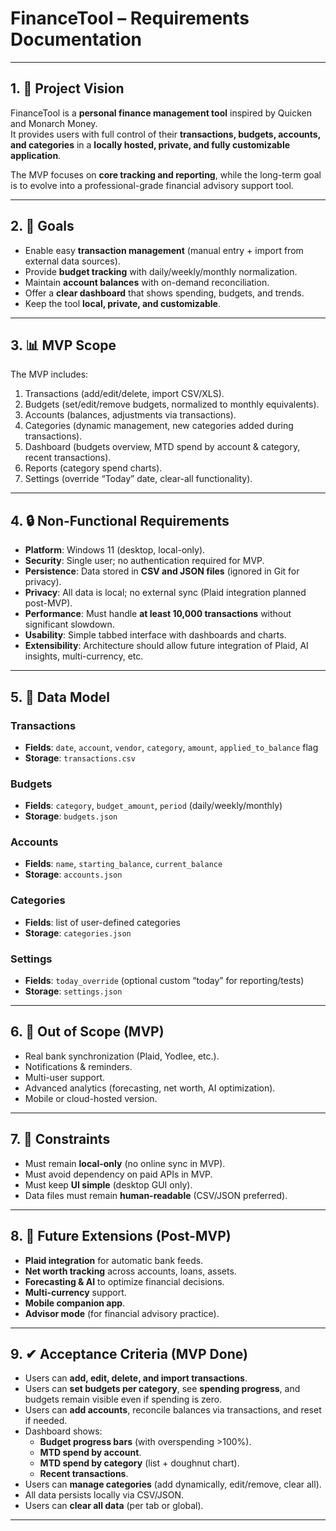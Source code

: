 # FinanceTool – Requirements Documentation

---

## 1. 📌 Project Vision
FinanceTool is a **personal finance management tool** inspired by Quicken and Monarch Money.  
It provides users with full control of their **transactions, budgets, accounts, and categories** in a **locally hosted, private, and fully customizable application**.  

The MVP focuses on **core tracking and reporting**, while the long-term goal is to evolve into a professional-grade financial advisory support tool.

---

## 2. 🎯 Goals
- Enable easy **transaction management** (manual entry + import from external data sources).
- Provide **budget tracking** with daily/weekly/monthly normalization.
- Maintain **account balances** with on-demand reconciliation.
- Offer a **clear dashboard** that shows spending, budgets, and trends.
- Keep the tool **local, private, and customizable**.

---

## 3. 📊 MVP Scope
The MVP includes:
1. Transactions (add/edit/delete, import CSV/XLS).
2. Budgets (set/edit/remove budgets, normalized to monthly equivalents).
3. Accounts (balances, adjustments via transactions).
4. Categories (dynamic management, new categories added during transactions).
5. Dashboard (budgets overview, MTD spend by account & category, recent transactions).
6. Reports (category spend charts).
7. Settings (override “Today” date, clear-all functionality).

---

## 4. 🔒 Non-Functional Requirements
- **Platform**: Windows 11 (desktop, local-only).
- **Security**: Single user; no authentication required for MVP.
- **Persistence**: Data stored in **CSV and JSON files** (ignored in Git for privacy).
- **Privacy**: All data is local; no external sync (Plaid integration planned post-MVP).
- **Performance**: Must handle **at least 10,000 transactions** without significant slowdown.
- **Usability**: Simple tabbed interface with dashboards and charts.
- **Extensibility**: Architecture should allow future integration of Plaid, AI insights, multi-currency, etc.

---

## 5. 📂 Data Model
### Transactions
- **Fields**: `date`, `account`, `vendor`, `category`, `amount`, `applied_to_balance` flag  
- **Storage**: `transactions.csv`  

### Budgets
- **Fields**: `category`, `budget_amount`, `period` (daily/weekly/monthly)  
- **Storage**: `budgets.json`  

### Accounts
- **Fields**: `name`, `starting_balance`, `current_balance`  
- **Storage**: `accounts.json`  

### Categories
- **Fields**: list of user-defined categories  
- **Storage**: `categories.json`  

### Settings
- **Fields**: `today_override` (optional custom “today” for reporting/tests)  
- **Storage**: `settings.json`  

---

## 6. 🚫 Out of Scope (MVP)
- Real bank synchronization (Plaid, Yodlee, etc.).  
- Notifications & reminders.  
- Multi-user support.  
- Advanced analytics (forecasting, net worth, AI optimization).  
- Mobile or cloud-hosted version.  

---

## 7. 📌 Constraints
- Must remain **local-only** (no online sync in MVP).  
- Must avoid dependency on paid APIs in MVP.  
- Must keep **UI simple** (desktop GUI only).  
- Data files must remain **human-readable** (CSV/JSON preferred).  

---

## 8. 🔮 Future Extensions (Post-MVP)
- **Plaid integration** for automatic bank feeds.  
- **Net worth tracking** across accounts, loans, assets.  
- **Forecasting & AI** to optimize financial decisions.  
- **Multi-currency** support.  
- **Mobile companion app**.  
- **Advisor mode** (for financial advisory practice).  

---

## 9. ✔ Acceptance Criteria (MVP Done)
- Users can **add, edit, delete, and import transactions**.  
- Users can **set budgets per category**, see **spending progress**, and budgets remain visible even if spending is zero.  
- Users can **add accounts**, reconcile balances via transactions, and reset if needed.  
- Dashboard shows:  
  - **Budget progress bars** (with overspending >100%).  
  - **MTD spend by account**.  
  - **MTD spend by category** (list + doughnut chart).  
  - **Recent transactions**.  
- Users can **manage categories** (add dynamically, edit/remove, clear all).  
- All data persists locally via CSV/JSON.  
- Users can **clear all data** (per tab or global).  

---
